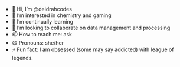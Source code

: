 - 👋 Hi, I’m @deidrahcodes
- 👀 I’m interested in chemistry and gaming
- 🌱 I’m continually learning
- 💞️ I’m looking to collaborate on data management and processing
- 📫 How to reach me: ask
- 😄 Pronouns: she/her
- ⚡ Fun fact: I am obsessed (some may say addicted) with league of legends.

<!---
deidrahcodes/deidrahcodes is a ✨ special ✨ repository because its `README.md` (this file) appears on your GitHub profile.
You can click the Preview link to take a look at your changes.
--->
